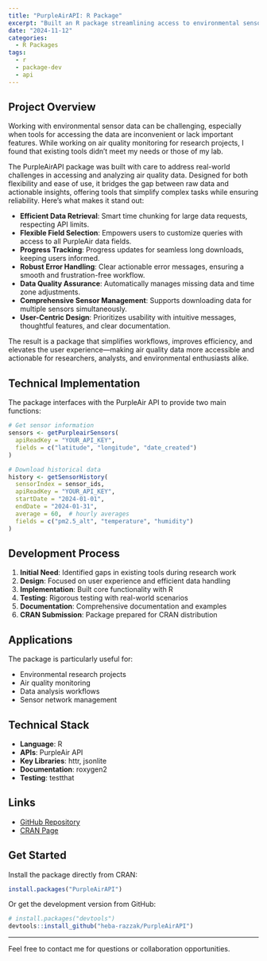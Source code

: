 ```yaml
---
title: "PurpleAirAPI: R Package"
excerpt: "Built an R package streamlining access to environmental sensor data. Features smart chunking, progress tracking, and comprehensive error handling for research workflows."
date: "2024-11-12"
categories:
  - R Packages
tags:
  - r
  - package-dev
  - api
---
```


## Project Overview

Working with environmental sensor data can be challenging, especially when tools for accessing the data are inconvenient or lack important features. While working on air quality monitoring for research projects, I found that existing tools didn’t meet my needs or those of my lab.

The PurpleAirAPI package was built with care to address real-world challenges in accessing and analyzing air quality data. Designed for both flexibility and ease of use, it bridges the gap between raw data and actionable insights, offering tools that simplify complex tasks while ensuring reliability. Here’s what makes it stand out:

- **Efficient Data Retrieval**: Smart time chunking for large data requests, respecting API limits.
- **Flexible Field Selection**: Empowers users to customize queries with access to all PurpleAir data fields.
- **Progress Tracking**: Progress updates for seamless long downloads, keeping users informed.
- **Robust Error Handling**: Clear actionable error messages, ensuring a smooth and frustration-free workflow.
- **Data Quality Assurance**: Automatically manages missing data and time zone adjustments.
- **Comprehensive Sensor Management**: Supports downloading data for multiple sensors simultaneously.
- **User-Centric Design**: Prioritizes usability with intuitive messages, thoughtful features, and clear documentation.

The result is a package that simplifies workflows, improves efficiency, and elevates the user experience—making air quality data more accessible and actionable for researchers, analysts, and environmental enthusiasts alike.

## Technical Implementation

The package interfaces with the PurpleAir API to provide two main functions:

```r
# Get sensor information
sensors <- getPurpleairSensors(
  apiReadKey = "YOUR_API_KEY",
  fields = c("latitude", "longitude", "date_created")
)

# Download historical data
history <- getSensorHistory(
  sensorIndex = sensor_ids,
  apiReadKey = "YOUR_API_KEY",
  startDate = "2024-01-01",
  endDate = "2024-01-31",
  average = 60,  # hourly averages
  fields = c("pm2.5_alt", "temperature", "humidity")
)
```

## Development Process

1. **Initial Need**: Identified gaps in existing tools during research work
2. **Design**: Focused on user experience and efficient data handling
3. **Implementation**: Built core functionality with R
4. **Testing**: Rigorous testing with real-world scenarios
5. **Documentation**: Comprehensive documentation and examples
6. **CRAN Submission**: Package prepared for CRAN distribution

## Applications

The package is particularly useful for:

- Environmental research projects
- Air quality monitoring
- Data analysis workflows
- Sensor network management

## Technical Stack

- **Language**: R
- **APIs**: PurpleAir API
- **Key Libraries**: httr, jsonlite
- **Documentation**: roxygen2
- **Testing**: testthat

## Links

- [GitHub Repository](https://github.com/heba-razzak/PurpleAirAPI)
- [CRAN Page](https://cran.rstudio.com/web/packages/PurpleAirAPI/index.html)

## Get Started

Install the package directly from CRAN:

```r
install.packages("PurpleAirAPI")
```

Or get the development version from GitHub:

```r
# install.packages("devtools")
devtools::install_github("heba-razzak/PurpleAirAPI")
```

---

Feel free to contact me for questions or collaboration opportunities.

